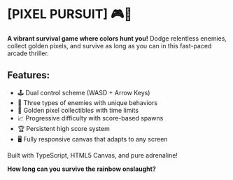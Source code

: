 # [PIXEL PURSUIT] 🎮🌈

**A vibrant survival game where colors hunt you!** Dodge relentless enemies, collect golden pixels, and survive as long as you can in this fast-paced arcade thriller.

## Features:
- 🕹️ Dual control scheme (WASD + Arrow Keys)
- 🎨 Three types of enemies with unique behaviors
- 💛 Golden pixel collectibles with time limits
- 📈 Progressive difficulty with score-based spawns
- 🏆 Persistent high score system
- 🖥️ Fully responsive canvas that adapts to any screen

Built with TypeScript, HTML5 Canvas, and pure adrenaline!

**How long can you survive the rainbow onslaught?** 
